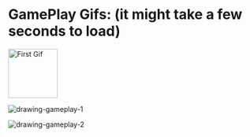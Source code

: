 # GamePlay Gifs: (it might take a few seconds to load)

<!-- Smaller first image -->
<img src="https://github.com/user-attachments/assets/6d9f9390-40fb-4d6e-89e3-f7b9f0dd901a" alt="First Gif" width="100" />

<!-- Second image -->
![drawing-gameplay-1](https://github.com/user-attachments/assets/a5448986-e2cd-4ada-b24b-e1540a745cf2)

<!-- Third image -->
![drawing-gameplay-2](https://github.com/user-attachments/assets/74dbd331-b530-456f-b4ee-dfe3e49b7095)
